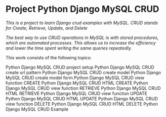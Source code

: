 # Project Python Django MySQL CRUD
*This is a project to learn Django crud examples with MySQL. CRUD stands for Create, Retrieve, Update, and Delete*
 
*The best way to use CRUD operations in MySQL is with stored procedures, which are automated processes. This allows us to increase the efficiency and lower the time spent writing the same queries repeatedly.*

This work consists of the following topics:

Python Django MySQL CRUD project setup
Python Django MySQL CRUD create url pattern
Python Django MySQL CRUD create model
Python Django MySQL CRUD create model form
Python Django MySQL CRUD view function CREATE
Python Django MySQL CRUD HTML CREATE
Python Django MySQL CRUD view function RETRIEVE
Python Django MySQL CRUD HTML RETRIEVE
Python Django MySQL CRUD view function UPDATE
Python Django MySQL CRUD HTML UPDATE
Python Django MySQL CRUD view function DELETE
Python Django MySQL CRUD HTML DELETE
Python Django MySQL CRUD Example
